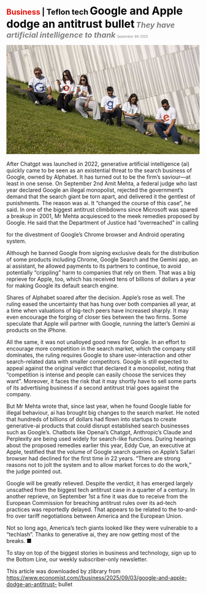 <span style="color:#E3120B; font-size:14.9pt; font-weight:bold;">Business</span> <span style="color:#000000; font-size:14.9pt; font-weight:bold;">| Teflon tech</span>
<span style="color:#000000; font-size:21.0pt; font-weight:bold;">Google and Apple dodge an antitrust bullet</span>
<span style="color:#808080; font-size:14.9pt; font-weight:bold; font-style:italic;">They have artificial intelligence to thank</span>
<span style="color:#808080; font-size:6.2pt;">September 4th 2025</span>

![](../images/053_Google_and_Apple_dodge_an_antitrust_bullet/p0216_img01.jpeg)

After Chatgpt was launched in 2022, generative artificial intelligence (ai) quickly came to be seen as an existential threat to the search business of Google, owned by Alphabet. It has turned out to be the firm’s saviour—at least in one sense. On September 2nd Amit Mehta, a federal judge who last year declared Google an illegal monopolist, rejected the government’s demand that the search giant be torn apart, and delivered it the gentlest of punishments. The reason was ai. It “changed the course of this case”, he said. In one of the biggest antitrust climbdowns since Microsoft was spared a breakup in 2001, Mr Mehta acquiesced to the meek remedies proposed by Google. He said that the Department of Justice had “overreached” in calling

for the divestment of Google’s Chrome browser and Android operating system.

Although he banned Google from signing exclusive deals for the distribution of some products including Chrome, Google Search and the Gemini app, an ai assistant, he allowed payments to its partners to continue, to avoid potentially “crippling” harm to companies that rely on them. That was a big reprieve for Apple, too, which has received tens of billions of dollars a year for making Google its default search engine.

Shares of Alphabet soared after the decision. Apple’s rose as well. The ruling eased the uncertainty that has hung over both companies all year, at a time when valuations of big-tech peers have increased sharply. It may even encourage the forging of closer ties between the two firms. Some speculate that Apple will partner with Google, running the latter’s Gemini ai products on the iPhone.

All the same, it was not unalloyed good news for Google. In an effort to encourage more competition in the search market, which the company still dominates, the ruling requires Google to share user-interaction and other search-related data with smaller competitors. Google is still expected to appeal against the original verdict that declared it a monopolist, noting that “competition is intense and people can easily choose the services they want”. Moreover, it faces the risk that it may shortly have to sell some parts of its advertising business if a second antitrust trial goes against the company.

But Mr Mehta wrote that, since last year, when he found Google liable for illegal behaviour, ai has brought big changes to the search market. He noted that hundreds of billions of dollars had flown into startups to create generative-ai products that could disrupt established search businesses such as Google’s. Chatbots like Openai’s Chatgpt, Anthropic’s Claude and Perplexity are being used widely for search-like functions. During hearings about the proposed remedies earlier this year, Eddy Cue, an executive at Apple, testified that the volume of Google search queries on Apple’s Safari browser had declined for the first time in 22 years. “There are strong reasons not to jolt the system and to allow market forces to do the work,” the judge pointed out.

Google will be greatly relieved. Despite the verdict, it has emerged largely unscathed from the biggest tech antitrust case in a quarter of a century. In another reprieve, on September 1st a fine it was due to receive from the European Commission for breaching antitrust rules over its ad-tech practices was reportedly delayed. That appears to be related to the to-and-fro over tariff negotiations between America and the European Union.

Not so long ago, America’s tech giants looked like they were vulnerable to a “techlash”. Thanks to generative ai, they are now getting most of the breaks. ■

To stay on top of the biggest stories in business and technology, sign up to the Bottom Line, our weekly subscriber-only newsletter.

This article was downloaded by zlibrary from https://www.economist.com//business/2025/09/03/google-and-apple-dodge-an-antitrust- bullet